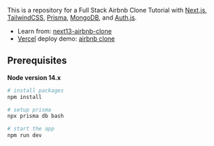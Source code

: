 This is a repository for a Full Stack Airbnb Clone Tutorial with [Next.js](https://nextjs.org/), [TailwindCSS](https://tailwindcss.com/), [Prisma](https://www.prisma.io/), [MongoDB](https://www.mongodb.com/), and [Auth.js](https://authjs.dev/).

- Learn from: [next13-airbnb-clone](https://github.com/AntonioErdeljac/next13-airbnb-clone)
- [Vercel](https://vercel.com/) deploy demo: [airbnb clone](https://air-rent-plum.vercel.app/)

## Prerequisites

**Node version 14.x**

```bash
# install packages
npm install

# setup prisma
npx prisma db bash

# start the app
npm run dev
```
